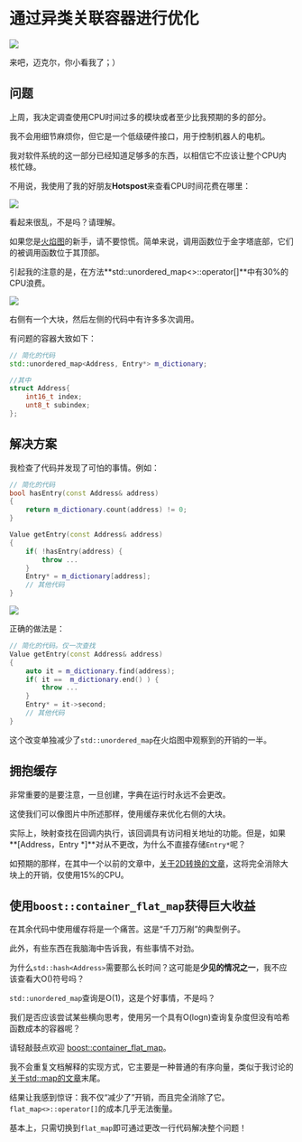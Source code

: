 # 通过异类关联容器进行优化

![](img/twitter_unordered.png)

来吧，迈克尔，你小看我了；）

## 问题

上周，我决定调查使用CPU时间过多的模块或者至少比我预期的多的部分。

我不会用细节麻烦你，但它是一个低级硬件接口，用于控制机器人的电机。

我对软件系统的这一部分已经知道足够多的东西，以相信它不应该让整个CPU内核忙碌。 

不用说，我使用了我的好朋友**Hotspost**来查看CPU时间花费在哪里：

![](img/motor_profile1.png)

看起来很乱，不是吗？请理解。

如果您是[火焰图](http://www.brendangregg.com/flamegraphs.html)的新手，请不要惊慌。简单来说，调用函数位于金字塔底部，它们的被调用函数位于其顶部。

引起我的注意的是，在方法**std::unordered_map<>::operator[]**中有30%的CPU浪费。

![](img/motor_profile2.png)

右侧有一个大块，然后左侧的代码中有许多多次调用。

有问题的容器大致如下：

```C++
// 简化的代码
std::unordered_map<Address, Entry*> m_dictionary;

//其中
struct Address{
    int16_t index;
    unt8_t subindex;
};
```

## 解决方案

我检查了代码并发现了可怕的事情。例如：

```C++
// 简化的代码
bool hasEntry(const Address& address) 
{
    return m_dictionary.count(address) != 0;
}

Value getEntry(const Address& address) 
{
    if( !hasEntry(address) {
        throw ...
    }
    Entry* = m_dictionary[address];
    // 其他代码
}
```

![](img/two_lookups.jpg)

正确的做法是：

```C++
// 简化的代码。仅一次查找
Value getEntry(const Address& address) 
{
    auto it = m_dictionary.find(address);
    if( it ==  m_dictionary.end() ) {
        throw ...
    }
    Entry* = it->second;
    // 其他代码
}
```

这个改变单独减少了`std::unordered_map`在火焰图中观察到的开销的一半。

## 拥抱缓存

非常重要的是要注意，一旦创建，字典在运行时永远不会更改。

这使我们可以像图片中所述那样，使用缓存来优化右侧的大块。

实际上，映射查找在回调内执行，该回调具有访问相关地址的功能。但是，如果**[Address，Entry *]**对从不更改，为什么不直接存储`Entry*`呢？

如预期的那样，在其中一个以前的文章中，[关于2D转换的文章](2d_transforms.md)，这将完全消除大块上的开销，仅使用15%的CPU。

## 使用`boost::container_flat_map`获得巨大收益

在其余代码中使用缓存将是一个痛苦。这是“千刀万剐”的典型例子。

此外，有些东西在我脑海中告诉我，有些事情不对劲。

为什么`std::hash<Address>`需要那么长时间？这可能是**少见的情况之一**，我不应该查看大O()符号吗？

`std::unordered_map`查询是O(1)，这是个好事情，不是吗？

我们是否应该尝试某些横向思考，使用另一个具有O(logn)查询复杂度但没有哈希函数成本的容器呢？

请轻敲鼓点欢迎 [boost::container_flat_map](https://www.boost.org/doc/libs/1_74_0/doc/html/container/non_standard_containers.html#container.non_standard_containers.flat_xxx)。

我不会重复文档解释的实现方式，它主要是一种普通的有序向量，类似于我讨论的[关于std::map的文章](dont_need_map.md)末尾。

结果让我感到惊讶：我不仅“减少了”开销，而且完全消除了它。`flat_map<>::operator[]`的成本几乎无法衡量。

基本上，只需切换到`flat_map`即可通过更改一行代码解决整个问题！





